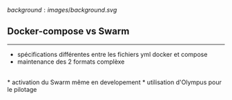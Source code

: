 $background:images/background.svg$
## Docker-compose vs Swarm
---
* spécifications différentes entre les fichiers yml docker et compose
* maintenance des 2 formats complèxe
<br/>
* activation du Swarm même en developement
* utilisation d'Olympus pour le pilotage


